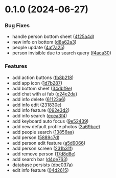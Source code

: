 # 0.1.0 (2024-06-27)


### Bug Fixes

* handle person bottom sheet ([4f25a4d](https://github.com/dubeyanant/my_people/commit/4f25a4d9a3ca5371c725e222f3ac73301c871385))
* new info on bottom ([d8a62a3](https://github.com/dubeyanant/my_people/commit/d8a62a3772b865892be4e48164063fac277c7a8c))
* people update ([4af7a25](https://github.com/dubeyanant/my_people/commit/4af7a25730390439dcfb8f8d21884eddd7e2496d))
* person invisible due to search query ([f4aca30](https://github.com/dubeyanant/my_people/commit/f4aca308a5de73dc69cbb907a993c6ce6d820c7b))


### Features

* add action buttons ([fb8b218](https://github.com/dubeyanant/my_people/commit/fb8b218b96ae97be2a12a508234ac5300fc888be))
* add app icon ([1d7b287](https://github.com/dubeyanant/my_people/commit/1d7b2870276f14423cc7b32b388a289e231d08a2))
* add bottom sheet ([34dbf9e](https://github.com/dubeyanant/my_people/commit/34dbf9ef222cb1941f4950f875f42e88818a1df8))
* add chat with ai fab ([e24e2da](https://github.com/dubeyanant/my_people/commit/e24e2da41bf5f68600c454da4ac04b87e6ec362f))
* add info delete ([61123a6](https://github.com/dubeyanant/my_people/commit/61123a637f514ecbd7a934bbdcc7737b076c0aaf))
* add info edit ([231830e](https://github.com/dubeyanant/my_people/commit/231830e1acfe8a08592c3fb5f4a5ae2912ea4e79))
* add info feature ([092e3d2](https://github.com/dubeyanant/my_people/commit/092e3d273b86a5842099a714929cddce7c6b71fc))
* add info search ([ecea3f4](https://github.com/dubeyanant/my_people/commit/ecea3f4cd16e8c585684b737e289dc9d6b2b4f9a))
* add keyboard auto focus ([9e52439](https://github.com/dubeyanant/my_people/commit/9e52439a3647c27d054661c04f5ae1a13ce66327))
* add new default profile photos ([3a69bce](https://github.com/dubeyanant/my_people/commit/3a69bce6bbd8c0af4f709dfd22e84c068bfb3813))
* add people search ([13856aa](https://github.com/dubeyanant/my_people/commit/13856aa88664d9911f1a5d7a61b5f4937919c3e3))
* add person ([5889c7d](https://github.com/dubeyanant/my_people/commit/5889c7d7024377327d0c86e38180033a8daddd45))
* add person edit feature ([a5d9066](https://github.com/dubeyanant/my_people/commit/a5d906694b20c16c456e234a098293c5f738f29f))
* add person screen ([231b31f](https://github.com/dubeyanant/my_people/commit/231b31f4a914ed00f143f595392dfc1bfc9a4e77))
* add remove person ([17d8d8e](https://github.com/dubeyanant/my_people/commit/17d8d8ec2ff942fc16586594954b8078d97bebda))
* add search bar ([d4de763](https://github.com/dubeyanant/my_people/commit/d4de763abc531d07d84e8dcf42589f0211f47ad7))
* database persists ([dbe037a](https://github.com/dubeyanant/my_people/commit/dbe037af0548cc9185685b7db1b43e4d63dff1eb))
* edit info feature ([04d2615](https://github.com/dubeyanant/my_people/commit/04d2615ad41db639c059185df15342baa2659a48))



